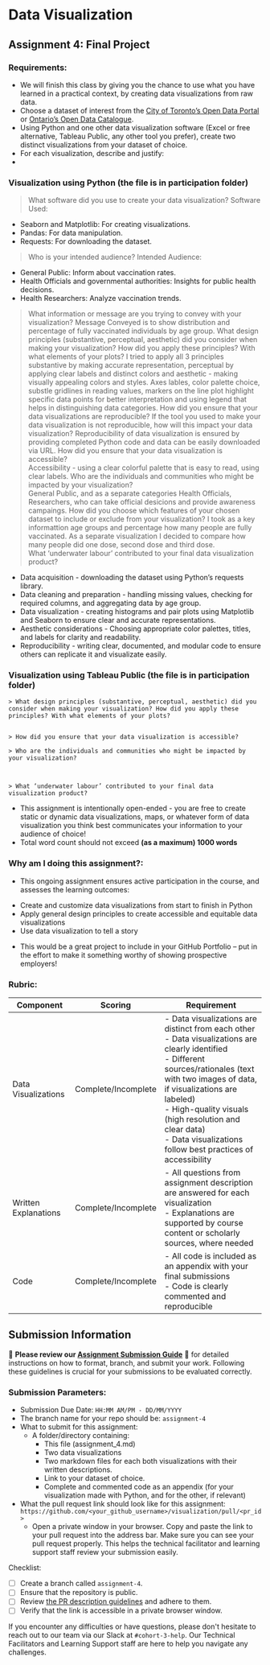 # Data Visualization

## Assignment 4: Final Project

### Requirements:
- We will finish this class by giving you the chance to use what you have learned in a practical context, by creating data visualizations from raw data. 
- Choose a dataset of interest from the [City of Toronto’s Open Data Portal](https://www.toronto.ca/city-government/data-research-maps/open-data/) or [Ontario’s Open Data Catalogue](https://data.ontario.ca/). 
- Using Python and one other data visualization software (Excel or free alternative, Tableau Public, any other tool you prefer), create two distinct visualizations from your dataset of choice.  
- For each visualization, describe and justify:
- 
### Visualization using Python (the file is in participation folder)
> What software did you use to create your data visualization?
Software Used:
- Seaborn and Matplotlib: For creating visualizations.
- Pandas: For data manipulation.
- Requests: For downloading the dataset.
> Who is your intended audience? 
  Intended Audience:
- General Public: Inform about vaccination rates.
- Health Officials and governmental authorities: Insights for public health decisions.
- Health Researchers: Analyze vaccination trends.
> What information or message are you trying to convey with your visualization? 
Message Conveyed is to show distribution and percentage of fully vaccinated individuals by age group.
> What design principles (substantive, perceptual, aesthetic) did you consider when making your visualization? How did you apply these principles? With what elements of your plots? I tried to apply all 3 principles  substantive by  making accurate representation, perceptual by applying  clear labels and distinct colors and aesthetic - making  visually appealing colors and styles. Axes lables, color palette choice, substle gridlines in reading values, markers on the line plot highlight specific data points for better interpretation and using legend that helps in distinguishing data categories.
 > How did you ensure that your data visualizations are reproducible? If the tool you used to make your data visualization is not reproducible, how will this impact your data visualization? 
    Reproducibility of data visualization is ensured by providing  completed Python code  and  data can be easily downloaded via URL.
> How did you ensure that your data visualization is accessible?  
    Accessibility - using a clear colorful palette that is easy to read, using clear labels.
> Who are the individuals and communities who might be impacted by your visualization?  
General Public, and as a separate categories  Health Officials, Researchers, who can take official desicions and provide awareness campaings.
> How did you choose which features of your chosen dataset to include or exclude from your visualization? 
I took as a key informattion age groups and percentage how many people are fully vaccinated. As a separate visualization I decided to compare how many people did one dose, second dose and third dose.  
   > What ‘underwater labour’ contributed to your final data visualization product?
- Data acquisition - downloading the dataset using Python’s requests library.
- Data cleaning and preparation -  handling missing values, checking for required columns, and aggregating data by age group.
- Data visualization - creating histograms and pair plots using Matplotlib and Seaborn to ensure clear and accurate representations.
- Aesthetic considerations -  Choosing appropriate color palettes, titles, and labels for clarity and readability.
- Reproducibility -  writing clear, documented, and modular code to ensure others can replicate it and visualizate  easily.

### Visualization using Tableau Public (the file is in participation folder)
    > What design principles (substantive, perceptual, aesthetic) did you consider when making your visualization? How did you apply these principles? With what elements of your plots? 
    
   
    > How did you ensure that your data visualization is accessible?  
    
    > Who are the individuals and communities who might be impacted by your visualization?  
    

    
    > What ‘underwater labour’ contributed to your final data visualization product?

- This assignment is intentionally open-ended - you are free to create static or dynamic data visualizations, maps, or whatever form of data visualization you think best communicates your information to your audience of choice! 
- Total word count should not exceed **(as a maximum) 1000 words** 
 
### Why am I doing this assignment?:  
- This ongoing assignment ensures active participation in the course, and assesses the learning outcomes: 
* Create and customize data visualizations from start to finish in Python
* Apply general design principles to create accessible and equitable data visualizations
* Use data visualization to tell a story  
- This would be a great project to include in your GitHub Portfolio – put in the effort to make it something worthy of showing prospective employers!

### Rubric:

| Component         | Scoring  | Requirement                                                                 |
|-------------------|----------|-----------------------------------------------------------------------------|
| Data Visualizations | Complete/Incomplete | - Data visualizations are distinct from each other<br>- Data visualizations are clearly identified<br>- Different sources/rationales (text with two images of data, if visualizations are labeled)<br>- High-quality visuals (high resolution and clear data)<br>- Data visualizations follow best practices of accessibility |
| Written Explanations | Complete/Incomplete | - All questions from assignment description are answered for each visualization<br>- Explanations are supported by course content or scholarly sources, where needed |
| Code              | Complete/Incomplete | - All code is included as an appendix with your final submissions<br>- Code is clearly commented and reproducible |

## Submission Information

🚨 **Please review our [Assignment Submission Guide](https://github.com/UofT-DSI/onboarding/blob/main/onboarding_documents/submissions.md)** 🚨 for detailed instructions on how to format, branch, and submit your work. Following these guidelines is crucial for your submissions to be evaluated correctly.

### Submission Parameters:
* Submission Due Date: `HH:MM AM/PM - DD/MM/YYYY`
* The branch name for your repo should be: `assignment-4`
* What to submit for this assignment:
    * A folder/directory containing:
        * This file (assignment_4.md)
        * Two data visualizations 
        * Two markdown files for each both visualizations with their written descriptions.
        * Link to your dataset of choice.
        * Complete and commented code as an appendix (for your visualization made with Python, and for the other, if relevant) 
* What the pull request link should look like for this assignment: `https://github.com/<your_github_username>/visualization/pull/<pr_id>`
    * Open a private window in your browser. Copy and paste the link to your pull request into the address bar. Make sure you can see your pull request properly. This helps the technical facilitator and learning support staff review your submission easily.

Checklist:
- [ ] Create a branch called `assignment-4`.
- [ ] Ensure that the repository is public.
- [ ] Review [the PR description guidelines](https://github.com/UofT-DSI/onboarding/blob/main/onboarding_documents/submissions.md#guidelines-for-pull-request-descriptions) and adhere to them.
- [ ] Verify that the link is accessible in a private browser window.

If you encounter any difficulties or have questions, please don't hesitate to reach out to our team via our Slack at `#cohort-3-help`. Our Technical Facilitators and Learning Support staff are here to help you navigate any challenges.

